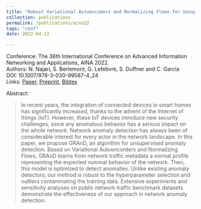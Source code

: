 ```yaml
---
title: "Robust Variational Autoencoders and Normalizing Flows for Unsupervised Network Anomaly Detection"
collection: publications
permalink: /publications/aina22
tags: "conf"
date: 2022-04-13

---
```

Conference: The 36th International Conference on Advanced Information Networking and Applications, AINA 2022.  
Authors: N. Najari, S. Berlemont, G. Lefebvre, S. Duffner and C. Garcia   
DOI: 10.1007/978-3-030-99587-4_24  
Links: [Paper](https://link.springer.com/chapter/10.1007/978-3-030-99587-4_24), [Preprint](https://hal.archives-ouvertes.fr/hal-03542451/document), [Bibtex](https://naji-najari.github.io/bib/aina.bib)  


Abstract:
> In recent years, the integration of connected devices in smart homes has significantly increased, thanks to the advent of the Internet of things (IoT). However, these IoT devices introduce new security challenges, since any anomalous behavior has a serious impact on the whole network. Network anomaly detection has always been of considerable interest for every actor in the network landscape. In this paper, we propose GRAnD, an algorithm for unsupervised anomaly detection. Based on Variational Autoencorders and Normalizing Flows, GRAnD learns from network traffic metadata a normal profile representing the expected nominal behavior of the network. Then, this model is optimized to detect anomalies. Unlike existing anomaly detectors, our method is robust to the hyperparameter selection and outliers contaminating the training data. Extensive experiments and sensitivity analyses on public network traffic benchmark datasets demonstrate the effectiveness of our approach in network anomaly detection.




